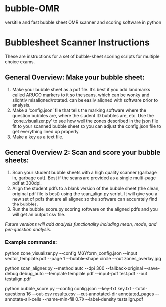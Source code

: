 # bubble-OMR
versitile and fast bubble sheet OMR scanner and scoring software in python

# Bubblesheet Scanner Instructions
These are instructions for a set of bubble-sheet scoring scripts for multiple choice exams.

## General Overview: Make your bubble sheet:
1.	Make your bubble sheet as a pdf file.  It’s best if you add landmarks called ARUCO markers to it so the scans, which can be wonky and slightly misaligned/rotated, can be easily aligned with software prior to analysis.
2.	Make a ‘config.json’ file that tells the marking software where the question bubbles are, where the student ID bubbles are, etc.  Use the ‘zone_visualizer.py’ to see how well the zones described in the json file fit to your scanned bubble sheet so you can adjust the config.json file to get everything lined up properly.
3.	Make a key as a text file.

## General Overview 2: Scan and score your bubble sheets:
1.	Scan your student bubble sheets with a high quality scanner (garbage in, garbage out).  Best if the scans are provided as a single multi-page pdf at 300dpi.
2.	Align the student pdfs to a blank version of the bubble sheet (the clean, original pdf file is best) using the scan_align.py script.  It will give you a new set of pdfs that are all aligned so the software can accurately find the bubbles.
3.	Run the bubble_score.py scoring software on the aligned pdfs and you will get an output csv file.

<i>Future versions will add analysis functionality including mean, mode, and per-question analysis.</i>

### Example commands:

python zone_visualizer.py --config MGYform_config.json --input vector_template.pdf --page 1 --bubble-shape circle --out zones_overlay.jpg

python scan_aligner.py --method auto --dpi 300 --fallback-original --save-debug debug_auto --template template.pdf --input-pdf test.pdf --out testalign.pdf

python bubble_score.py --config config.json --key-txt key.txt --total-questions 16 --out-csv results.csv --out-annotated-dir annotated_pages --annotate-all-cells --name-min-fill 0.70  --label-density testalign.pdf
